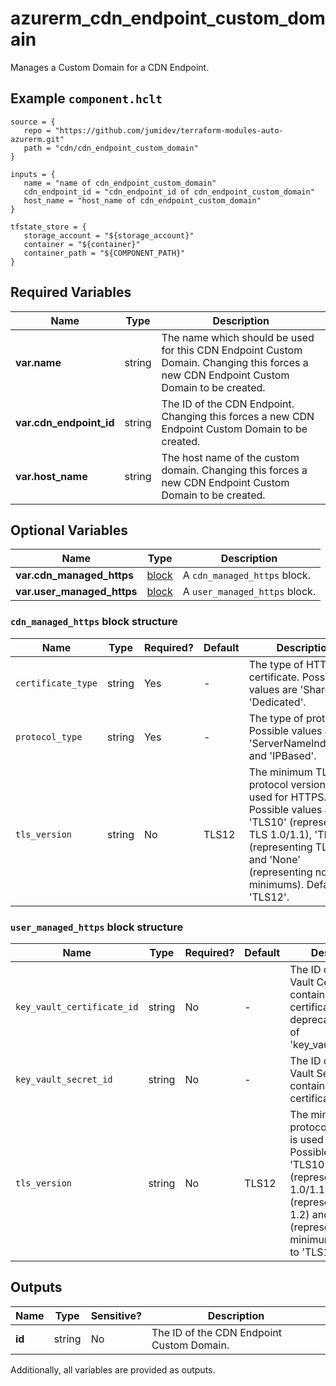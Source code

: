 # azurerm_cdn_endpoint_custom_domain

Manages a Custom Domain for a CDN Endpoint.

## Example `component.hclt`

```hcl
source = {
   repo = "https://github.com/jumidev/terraform-modules-auto-azurerm.git" 
   path = "cdn/cdn_endpoint_custom_domain" 
}

inputs = {
   name = "name of cdn_endpoint_custom_domain" 
   cdn_endpoint_id = "cdn_endpoint_id of cdn_endpoint_custom_domain" 
   host_name = "host_name of cdn_endpoint_custom_domain" 
}

tfstate_store = {
   storage_account = "${storage_account}" 
   container = "${container}" 
   container_path = "${COMPONENT_PATH}" 
}

```

## Required Variables

| Name | Type |  Description |
| ---- | --------- |  ----------- |
| **var.name** | string |  The name which should be used for this CDN Endpoint Custom Domain. Changing this forces a new CDN Endpoint Custom Domain to be created. | 
| **var.cdn_endpoint_id** | string |  The ID of the CDN Endpoint. Changing this forces a new CDN Endpoint Custom Domain to be created. | 
| **var.host_name** | string |  The host name of the custom domain. Changing this forces a new CDN Endpoint Custom Domain to be created. | 

## Optional Variables

| Name | Type |  Description |
| ---- | --------- |  ----------- |
| **var.cdn_managed_https** | [block](#cdn_managed_https-block-structure) |  A `cdn_managed_https` block. | 
| **var.user_managed_https** | [block](#user_managed_https-block-structure) |  A `user_managed_https` block. | 

### `cdn_managed_https` block structure

| Name | Type | Required? | Default | Description |
| ---- | ---- | --------- | ------- | ----------- |
| `certificate_type` | string | Yes | - | The type of HTTPS certificate. Possible values are 'Shared' and 'Dedicated'. |
| `protocol_type` | string | Yes | - | The type of protocol. Possible values are 'ServerNameIndication' and 'IPBased'. |
| `tls_version` | string | No | TLS12 | The minimum TLS protocol version that is used for HTTPS. Possible values are 'TLS10' (representing TLS 1.0/1.1), 'TLS12' (representing TLS 1.2) and 'None' (representing no minimums). Defaults to 'TLS12'. |

### `user_managed_https` block structure

| Name | Type | Required? | Default | Description |
| ---- | ---- | --------- | ------- | ----------- |
| `key_vault_certificate_id` | string | No | - | The ID of the Key Vault Certificate that contains the HTTPS certificate. This is deprecated in favor of 'key_vault_secret_id'. |
| `key_vault_secret_id` | string | No | - | The ID of the Key Vault Secret that contains the HTTPS certificate. |
| `tls_version` | string | No | TLS12 | The minimum TLS protocol version that is used for HTTPS. Possible values are 'TLS10' (representing TLS 1.0/1.1), 'TLS12' (representing TLS 1.2) and 'None' (representing no minimums). Defaults to 'TLS12'. |



## Outputs

| Name | Type | Sensitive? | Description |
| ---- | ---- | --------- | --------- |
| **id** | string | No  | The ID of the CDN Endpoint Custom Domain. | 

Additionally, all variables are provided as outputs.

